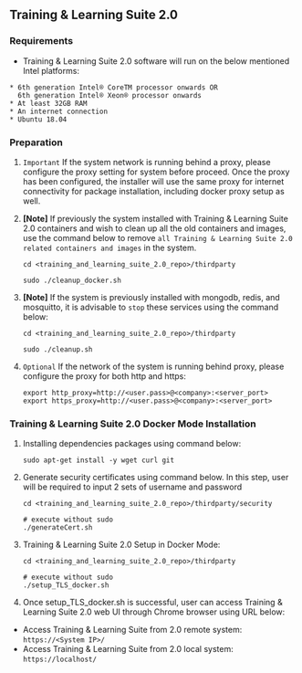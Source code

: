 ## Training & Learning Suite 2.0

### Requirements

- Training & Learning Suite 2.0 software will run on the below mentioned Intel platforms:

```
* 6th generation Intel® CoreTM processor onwards OR
  6th generation Intel® Xeon® processor onwards
* At least 32GB RAM
* An internet connection
* Ubuntu 18.04
```

### Preparation ###

1. `Important` If the system network is running behind a proxy, please configure the proxy setting for system before proceed. Once the proxy has been configured, the installer will use the same proxy for internet connectivity for package installation, including docker proxy setup as well.

2. **[Note]** If previously the system installed with Training & Learning Suite 2.0 containers and wish to clean up all the old containers and images, use the command below to remove `all Training & Learning Suite 2.0 related containers and images` in the system.

      ```
      cd <training_and_learning_suite_2.0_repo>/thirdparty

      sudo ./cleanup_docker.sh
      ```

3. **[Note]** If the system is previously installed with mongodb, redis, and mosquitto, it is advisable to `stop` these services using the command below:

      ```
      cd <training_and_learning_suite_2.0_repo>/thirdparty

      sudo ./cleanup.sh
      ```
4. `Optional` If the network of the system is running behind proxy, please configure the proxy for both http and https:

      ```
      export http_proxy=http://<user.pass>@<company>:<server_port> 
      export https_proxy=http://<user.pass>@<company>:<server_port> 
      
      ```

### Training & Learning Suite 2.0 Docker Mode Installation

1. Installing dependencies packages using command below:
      ```
      sudo apt-get install -y wget curl git
      ```

2. Generate security certificates using command below. In this step, user will be required to input 2 sets of username and password
      ```
      cd <training_and_learning_suite_2.0_repo>/thirdparty/security

      # execute without sudo
      ./generateCert.sh
      ```

3. Training & Learning Suite 2.0 Setup in Docker Mode:
      ```
      cd <training_and_learning_suite_2.0_repo>/thirdparty

      # execute without sudo
      ./setup_TLS_docker.sh
      ```

4. Once setup_TLS_docker.sh is successful, user can access Training & Learning Suite 2.0 web UI through Chrome browser using URL below:
 * Access Training & Learning Suite from 2.0 remote system: `https://<System IP>/`
 * Access Training & Learning Suite from 2.0 local system: `https://localhost/`
